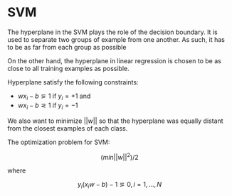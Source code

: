 # SVM

The hyperplane in the SVM plays the role of the decision boundary. It is used to separate two groups of example from one another. As such, it has to be as far from each group as possible

On the other hand, the hyperplane in linear regression is chosen to be as close to all training examples as possible.

Hyperplane satisfy the following constraints:
- $wx_i - b ⋝ 1$ if $y_i = + 1$ and
- $wx_i - b ⋜ 1$ if $y_i = - 1$ 

We also want to minimize $||w||$ so that the hyperplane was equally distant from the closest examples of each class.

The optimization problem for SVM:

$$
(min||w||^2)/2
$$

where

$$
y_i(x_iw-b) - 1 ⋝ 0 , i=1,...,N
$$
